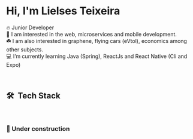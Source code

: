 <h1 align="left">Hi, I'm Lielses Teixeira</h1>
<p align="left">  </p>

🔥 Junior Developer  <br>
👀 I am interested in the web, microservices and mobile development. <br>
☘️ I am also interested in graphene, flying cars (eVtol), economics among other subjects. <br>
💻 I’m currently learning Java (Spring), ReactJs and React Native (Cli and Expo)<br>

<br>

## 🛠 &nbsp;Tech Stack
<br>

<h3>🚧 Under construction</h3>
<!---
lielsesteixeira/lielsesteixeira is a ✨ special ✨ repository because its `README.md` (this file) appears on your GitHub profile.
You can click the Preview link to take a look at your changes.
--->
